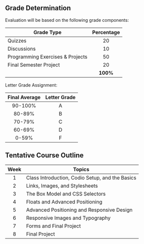 <!--BREAK-->
## Grade Determination  

Evaluation will be based on the following grade components:

| Grade Type | Percentage |
| ---------- | :------: |
| Quizzes | 20 |
| Discussions | 10 |
| Programming Exercises & Projects | 50 |
| Final Semester Project| 20 |
|  | **100%** |


Letter Grade Assignment:

| Final Average | Letter Grade |
| :----------: | :------: |
| 90-100% | A |
| 80-89% | B |
| 70-79% | C |
| 60-69% | D |
| 0-59% | F |

## Tentative Course Outline 
| Week | Topics | 
| :---: | ---------- | 
| 1 | Class Introduction, Codio Setup, and the Basics |   
| 2 | Links, Images, and Stylesheets |
| 3 | The Box Model and CSS Selectors|
| 4 | Floats and Advanced Positioning |
| 5 | Advanced Positioning and Responsive Design |
| 6 | Responsive Images and Typography |
| 7 | Forms and Final Project|
| 8 | Final Project |